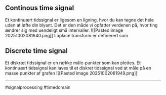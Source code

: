 ## Continous time signal
Et kontinuært tidssignal er ligesom en ligning, hvor du kan tegne det hele uden at løfte din blyant. Det er den måde vi opfatter verdenen på, hvor ting ændrer sig med uendeligt små intervaller.
![[Pasted image 20251002081940.png]]
Laplace transform er definerert som

## Discrete time signal
Et diskræt tidssignal er en række måle-punkter som kan plottes. Et kontinuært tidssignal kan laves til et diskret tidssignal ved at måle på en masse punkter af grafen
![[Pasted image 20251002081949.png]]

---
#signalprocessing #timedomain